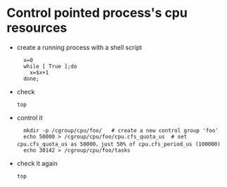 <!--In order to use this filter, a net_cls control group has to be created first and class as well as process ID(s) assigned to it. The  following  cre‐
ates a net_cls cgroup named "foobar":

  modprobe cls_cgroup
  mkdir /sys/fs/cgroup/net_cls
  mount -t cgroup -onet_cls net_cls /sys/fs/cgroup/net_cls
  mkdir /sys/fs/cgroup/net_cls/foobar

To assign a class ID to the created cgroup, a file named net_cls.classid has to be created which contains the class ID to be assigned as a hexadeci‐
mal, 64bit wide number. The upper 32bits are reserved for the major handle, the remaining hold the minor. So a class ID of e.g.   ff:be  has  to  be
written like so: 0xff00be (leading zeroes may be omitted). To continue the above example, the following assigns class ID 1:2 to foobar cgroup:

  echo 0x10002 > /sys/fs/cgroup/net_cls/foobar/net_cls.classid

Finally some PIDs can be assigned to the given cgroup:

  echo 1234 > /sys/fs/cgroup/net_cls/foobar/tasks
  echo 5678 > /sys/fs/cgroup/net_cls/foobar/tasks

Now by simply attaching a cgroup filter to a qdisc makes packets from PIDs 1234 and 5678 be pushed into class 1:2.-->

# Control pointed process's cpu resources

+ create a running process with a shell script

  ```
    x=0
    while [ True ];do
      x=$x+1
    done;
  ```

+ check

  `top`

+ control it

  ```
    mkdir -p /cgroup/cpu/foo/   # create a new control group 'foo'
    echo 50000 > /cgroup/cpu/foo/cpu.cfs_quota_us  # set cpu.cfs_quota_us as 50000，just 50% of cpu.cfs_period_us (100000)
    echo 30142 > /cgroup/cpu/foo/tasks
  ```

+ check it again

  `top`